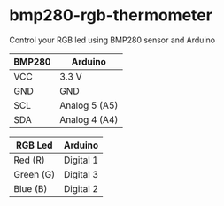 # bmp280-rgb-thermometer
Control your RGB led using BMP280 sensor and Arduino


| BMP280 | Arduino |
| ------------- | ------------- |
| VCC  | 3.3 V  |
| GND  | GND  |
| SCL  | Analog 5 (A5)  |
| SDA  | Analog 4 (A4)   |



| RGB Led  | Arduino |
| ------------- | ------------- |
| Red (R) | Digital 1  |
| Green (G)  |Digital 3  |
| Blue (B) | Digital 2  |
